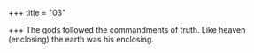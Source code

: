 +++
title = "03"

+++
The gods followed the commandments of truth.
Like heaven (enclosing) the earth was his enclosing.